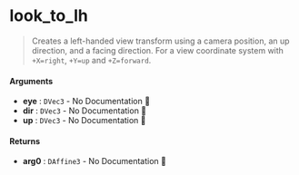 # look\_to\_lh

>  Creates a left-handed view transform using a camera position, an up direction, and a facing
>  direction.
>  For a view coordinate system with `+X=right`, `+Y=up` and `+Z=forward`.

#### Arguments

- **eye** : `DVec3` \- No Documentation 🚧
- **dir** : `DVec3` \- No Documentation 🚧
- **up** : `DVec3` \- No Documentation 🚧

#### Returns

- **arg0** : `DAffine3` \- No Documentation 🚧